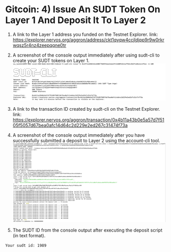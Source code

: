 # Gitcoin: 4) Issue An SUDT Token On Layer 1 And Deposit It To Layer 2

1. A link to the Layer 1 address you funded on the Testnet Explorer.
link: https://explorer.nervos.org/aggron/address/ckt1qyqw4ccjldjpp9r9w0rkrwqsz5r4nz4zeepqqne0tr

2. A screenshot of the console output immediately after using sudt-cli to create your SUDT tokens on Layer 1.
![create_sudt_token](create_sudt_token.png)

3. A link to the transaction ID created by sudt-cli on the Testnet Explorer.
link: https://explorer.nervos.org/aggron/transaction/0x4b11a43b0e5a57d7f5105f5057d67bea0afc14d64c2d229e2ed267c31474f73a

4. A screenshot of the console output immediately after you have successfully submitted a deposit to Layer 2 using the account-cli tool.
![a_deposit_to_Layer_2](a_deposit_to_Layer_2.png)

5. The SUDT ID from the console output after executing the deposit script (in text format).
```sh
Your sudt id: 1989
```